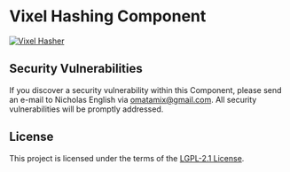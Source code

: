# Vixel Hashing Component
[![Vixel Hasher](https://github.com/vixel-framework/hasher/actions/workflows/vixel-hasher.yml/badge.svg)](https://github.com/vixel-framework/hasher/actions/workflows/vixel-hasher.yml)
## Security Vulnerabilities
If you discover a security vulnerability within this Component, please send an e-mail to Nicholas English via [omatamix@gmail.com](mailto:omatamix@gmail.com). All security vulnerabilities will be promptly addressed.
## License
This project is licensed under the terms of the [LGPL-2.1 License](https://github.com/vixel-framework/hasher/blob/main/license).
